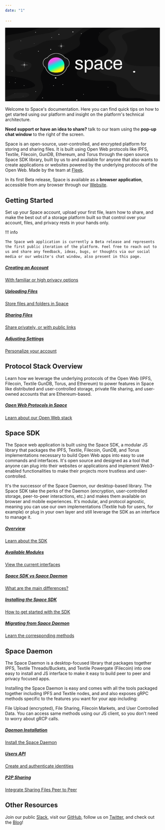 ```yaml
---
date: "1"

---
```

<script>
  window.intercomSettings = {
    app_id: "ywevvpcu"
  };
</script>

<script>
// We pre-filled your app ID in the widget URL: 'https://widget.intercom.io/widget/ywevvpcu'
(function(){var w=window;var ic=w.Intercom;if(typeof ic==="function"){ic('reattach_activator');ic('update',w.intercomSettings);}else{var d=document;var i=function(){i.c(arguments);};i.q=[];i.c=function(args){i.q.push(args);};w.Intercom=i;var l=function(){var s=d.createElement('script');s.type='text/javascript';s.async=true;s.src='https://widget.intercom.io/widget/ywevvpcu';var x=d.getElementsByTagName('script')[0];x.parentNode.insertBefore(s,x);};if(w.attachEvent){w.attachEvent('onload',l);}else{w.addEventListener('load',l,false);}}})();
</script>
![](imgs/Intro.png)

Welcome to Space's documentation. Here you can find quick tips on how to get started using our platform and insight on the platform's technical architecture. 

**Need support or have an idea to share?** talk to our team using the **pop-up chat window** to the right of the screen.

Space is an open-source, user-controlled, and encrypted platform for storing and sharing files. It is built using Open Web protocols like IPFS, Textile, Filecoin, GunDB, Ethereum, and Torus through the open source Space SDK library, built by us to and available for anyone that also wants to create applications or websites powered by the underlying protocols of the Open Web. Made by the team at [Fleek](https://fleek.co/).

In its first Beta release, Space is available as a **browser application**, accessible from any browser through our [Website](https://space.storage).

## Getting Started

Set up your Space account, upload your first file, learn how to share, and make the best out of a storage platform built so that control over your account, files, and privacy rests in your hands only.

!!! info

    The Space web application is currently a Beta release and represents the first public iteration of the platform. Feel free to reach out to us and share any feedback, ideas, bugs, or thoughts via our social media or our website's chat window, also present in this page.

<div class="prev-boxes-list">
<a href="./getting-started/creating-account/" class="prev-box">
<h5>Creating an Account</h5>
<p>With familiar or high privacy options</p>
</a>
<a href="./getting-started/uploading-files/" class="prev-box">
<h5>Uploading Files</h5>
<p>Store files and folders in Space</p>
</a>
<a href="./getting-started/sharing-files/" class="prev-box">
<h5>Sharing Files</h5>
<p>Share privately, or with public links</p>
</a>
<a href="./getting-started/adjusting-settings/" class="prev-box">
<h5>Adjusting Settings</h5>
<p>Personalize your account</p>
</a>
</div>

## Protocol Stack Overview

Learn how we leverage the underlying protocols of the Open Web (IPFS, Filecoin, Textile GunDB, Torus, and Ethereum) to power features in Space like distributed and user-controlled storage, private file sharing, and user-owned accounts that are Ethereum-based.

<div class="prev-boxes-list">
<a href="./protocols-overview/overview/" class="prev-box">
<h5>Open Web Protocols in Space</h5>
<p>Learn about our Open Web stack</p>
</a>
</div>


## Space SDK

The Space web application is built using the Space SDK, a modular JS library that packages the IPFS, Textile, Filecoin, GunDB, and Torus implementations necessary to build Open Web apps into easy to use commands and interfaces. It's open source and designed as a tool that anyone can plug into their websites or applications and implement Web3-enabled functionalities to make their projects more trustless and user-controlled. 

It's the successor of the Space Daemon, our desktop-based library. The Space SDK take the perks of the Daemon (encryption, user-controlled storage, peer-to-peer interactions, etc.) and makes them available on browser and mobile experiences. It's modular, and protocol agnostic, meaning you can use our own implementations (Textile hub for users, for example) or plug in your own layer and still leverage the SDK as an interface to manage it.

<div class="prev-boxes-list">
<a href="./space-sdk/overview/#Introduction" class="prev-box">
<h5>Overview</h5>
<p>Learn about the SDK</p>
</a>
<a href="./space-sdk/overview/#currently-available-modules" class="prev-box">
<h5>Available Modules</h5>
<p>View the current interfaces</p>
</a>
<a href="./space-sdk/overview/#the-space-sdk-versus-the-space-daemon" class="prev-box">
<h5>Space SDK vs Space Daemon</h5>
<p>What are the main differences?</p>
</a>
<a href="./space-sdk/overview/#installing-the-space-sdk" class="prev-box">
<h5>Installing the Space SDK</h5>
<p>How to get started with the SDK</p>
</a>
<a href="./space-sdk/overview/#migrating-from-the-space-daemon" class="prev-box">
<h5>Migrating from Space Daemon</h5>
<p>Learn the corresponding methods</p>
</a>
</div>

## Space Daemon

The Space Daemon is a desktop-focused library that packages together IPFS, Textile Threads/Buckets, and Textile Powergate (Filecoin) into one easy to install and JS interface to make it easy to build peer to peer and privacy focused apps. 

Installing the Space Daemon is easy and comes with all the tools packaged together including IPFS and Textile nodes, and and also exposes gRPC methods specific to the features you want for your app including: 

File Upload (encrypted), File Sharing, Filecoin Markets, and User Controlled Data. You can access same methods using our JS client, so you don't need to worry about gRCP calls.

<div class="prev-boxes-list">
<a href="./space-daemon/getting-started/#installation" class="prev-box">
<h5>Daemon Installation</h5>
<p>Install the Space Daemon</p>
</a>
<a href="./space-daemon/getting-started/#crud-operations" class="prev-box">
<h5>Users API</h5>
<p>Create and authenticate identities</p>
</a>
<a href="./space-daemon/getting-started/#sharing" class="prev-box">
<h5>P2P Sharing</h5>
<p>Integrate Sharing Files Peer to Peer</p>
</a>
</div>

## Other Resources


Join our public [Slack](https://slack.fleek.co/), visit our [GitHub](https://github.com/FleekHQ), follow us on [Twitter](https://twitter.com/spacestorage), and check out the [Blog](https://blog.space.storage)!